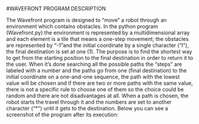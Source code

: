 #WAVEFRONT PROGRAM DESCRIPTION

The Wavefront program is designed to “move” a robot through an environment which contains obstacles. In the python program (Wavefront.py) the environment is represented by a multidimensional array and each element is a tile that means a one-step movement; the obstacles are represented by “-1”and the initial coordinate by a single character (“I”), the final destination is set at one (1).
The purpose is to find the shortest way to get from the starting position to the final destination in order to return it to the user.
When it’s done searching all the possible paths the “steps” are labeled with a number and the paths go from one (final destination) to the initial coordinate on a one-and-one sequence, the path with the lowest value will be chosen and if there are two or more paths with the same value, there is not a specific rule to choose one of them so the choice could be random and there are not disadvantages at all.
When a path is chosen, the robot starts the travel through it and the numbers are set to another character (“*”) until it gets to the destination. Below you can see a screenshot of the program after its execution:
